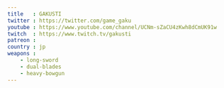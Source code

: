 ```yaml
---
title   : GAKUSTI
twitter : https://twitter.com/game_gaku
youtube : https://www.youtube.com/channel/UCNm-sZaCU4zKwh8dCmUK91w
twitch  : https://www.twitch.tv/gakusti
patreon :
country : jp
weapons :
    - long-sword
    - dual-blades
    - heavy-bowgun
---
```

